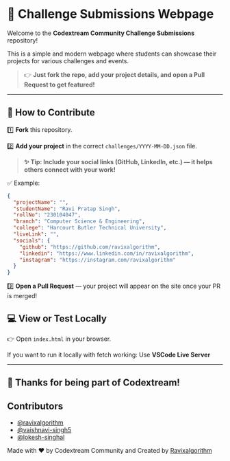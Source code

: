 
# 🚀 Challenge Submissions Webpage

Welcome to the **Codextream Community Challenge Submissions** repository!

This is a simple and modern webpage where students can showcase their projects for various challenges and events.
> 👉 **Just fork the repo, add your project details, and open a Pull Request to get featured!**

<hr>

## 📝 How to Contribute

1️⃣ **Fork** this repository.

2️⃣ **Add your project** in the correct `challenges/YYYY-MM-DD.json` file.

> **✨ Tip: Include your social links (GitHub, LinkedIn, etc.) — it helps others connect with your work!**

✅ Example:
```json
{
  "projectName": "",
  "studentName": "Ravi Pratap Singh",
  "rollNo": "230104047",
  "branch": "Computer Science & Engineering",
  "college": "Harcourt Butler Technical University",
  "liveLink": "",
  "socials": {
    "github": "https://github.com/ravixalgorithm",
    "linkedin": "https://www.linkedin.com/in/ravixalgorithm",
    "instagram": "https://instagram.com/ravixalgorithm"
  }
}
```

3️⃣ **Open a Pull Request** — your project will appear on the site once your PR is merged!

## 💻 View or Test Locally

👉 Open `index.html` in your browser.

If you want to run it locally with fetch working: Use **VSCode Live Server**

<hr>

## 🙌 Thanks for being part of Codextream!

## Contributors
- [@ravixalgorithm](https://github.com/ravixalgorithm)
- [@vaishnavi-singh5](https://github.com/vaishnavi-singh5)
- [@lokesh-singhal](https://github.com/lokesh-singhal)

Made with ❤️ by Codextream Community and Created by [Ravixalgorithm](https://github.com/ravixalgorithm)

